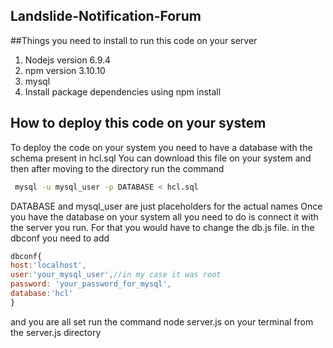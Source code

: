 
## Landslide-Notification-Forum


##Things you need to install to run this code on your server
1. Nodejs version 6.9.4
2. npm version 3.10.10
3. mysql
4. Install package dependencies using npm install 

## How to deploy this code on your system
To deploy the code on your system you need to have a database with the schema present in hcl.sql
You can download this file on your system and then after moving to the directory run the command 
```bash
 mysql -u mysql_user -p DATABASE < hcl.sql
 ```
 DATABASE and mysql_user are just placeholders for the actual names
 Once you have the database on your system all you need to do is connect it with the server you run. For that you would have to change
 the db.js file.
 in the dbconf you need to add 
 ```javascript
 dbconf{
 host:'localhost',
 user:'your_mysql_user',//in my case it was root
 password: 'your_password_for_mysql',
 database:'hcl'
 }
 ```
 and you are all set
 run the command node server.js on your terminal from the server.js directory
 
 
 
